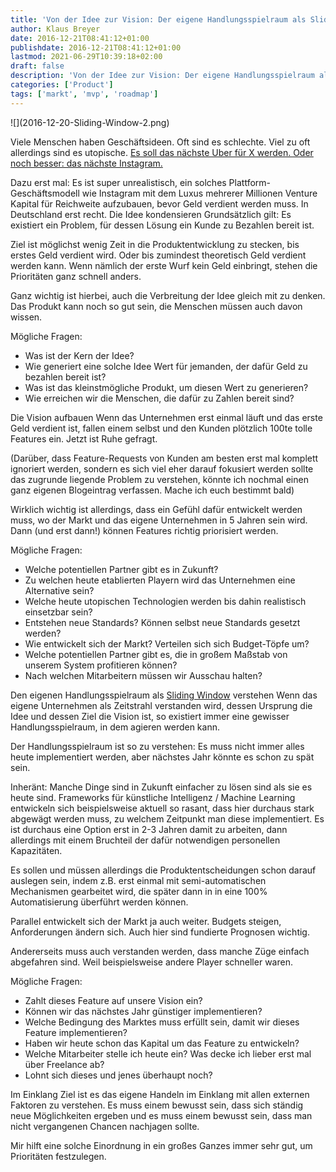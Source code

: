 ```yaml
---
title: 'Von der Idee zur Vision: Der eigene Handlungsspielraum als Sliding Window'
author: Klaus Breyer
date: 2016-12-21T08:41:12+01:00
publishdate: 2016-12-21T08:41:12+01:00
lastmod: 2021-06-29T10:39:18+02:00
draft: false
description: 'Von der Idee zur Vision: Der eigene Handlungsspielraum als Sliding Window'
categories: ['Product']
tags: ['markt', 'mvp', 'roadmap']
---
```



<!-- wp:image {"id":2038} -->![](2016-12-20-Sliding-Window-2.png)

Viele Menschen haben Geschäftsideen. Oft sind es schlechte. Viel zu oft allerdings sind es utopische. [Es soll das nächste Uber für X werden. Oder noch besser: das nächste Instagram.](https://klaus-breyer.de/blog/entrepreneurship/das-neue-x-fuer-y-ueber-startups-die-plattformen-sein-wollen/1810)

Dazu erst mal: Es ist super unrealistisch, ein solches Plattform-Geschäftsmodell wie Instagram mit dem Luxus mehrerer Millionen Venture Kapital für Reichweite aufzubauen, bevor Geld verdient werden muss. In Deutschland erst recht.
 Die Idee kondensieren
Grundsätzlich gilt: Es existiert ein Problem, für dessen Lösung ein Kunde zu Bezahlen bereit ist.

Ziel ist möglichst wenig Zeit in die Produktentwicklung zu stecken, bis erstes Geld verdient wird. Oder bis zumindest theoretisch Geld verdient werden kann. Wenn nämlich der erste Wurf kein Geld einbringt, stehen die Prioritäten ganz schnell anders.

Ganz wichtig ist hierbei, auch die Verbreitung der Idee gleich mit zu denken. Das Produkt kann noch so gut sein, die Menschen müssen auch davon wissen.

Mögliche Fragen:

- Was ist der Kern der Idee?
- Wie generiert eine solche Idee Wert für jemanden, der dafür Geld zu bezahlen bereit ist?
- Was ist das kleinstmögliche Produkt, um diesen Wert zu generieren?
- Wie erreichen wir die Menschen, die dafür zu Zahlen bereit sind?



 Die Vision aufbauen
Wenn das Unternehmen erst einmal läuft und das erste Geld verdient ist, fallen einem selbst und den Kunden plötzlich 100te tolle Features ein. Jetzt ist Ruhe gefragt.

(Darüber, dass Feature-Requests von Kunden am besten erst mal komplett ignoriert werden, sondern es sich viel eher darauf fokusiert werden sollte das zugrunde liegende Problem zu verstehen, könnte ich nochmal einen ganz eigenen Blogeintrag verfassen. Mache ich euch bestimmt bald)

Wirklich wichtig ist allerdings, dass ein Gefühl dafür entwickelt werden muss, wo der Markt und das eigene Unternehmen in 5 Jahren sein wird. Dann (und erst dann!) können Features richtig priorisiert werden.

Mögliche Fragen:

- Welche potentiellen Partner gibt es in Zukunft?
- Zu welchen heute etablierten Playern wird das Unternehmen eine Alternative sein?
- Welche heute utopischen Technologien werden bis dahin realistisch einsetzbar sein?
- Entstehen neue Standards? Können selbst neue Standards gesetzt werden?
- Wie entwickelt sich der Markt? Verteilen sich sich Budget-Töpfe um?
- Welche potentiellen Partner gibt es, die in großem Maßstab von unserem System profitieren können?
- Nach welchen Mitarbeitern müssen wir Ausschau halten?



 Den eigenen Handlungsspielraum als [Sliding Window](https://de.wikipedia.org/wiki/Sliding_Window) verstehen
Wenn das eigene Unternehmen als Zeitstrahl verstanden wird, dessen Ursprung die Idee und dessen Ziel die Vision ist, so existiert immer eine gewisser Handlungsspielraum, in dem agieren werden kann.

Der Handlungsspielraum ist so zu verstehen: Es muss nicht immer alles heute implementiert werden, aber nächstes Jahr könnte es schon zu spät sein.

Inheränt: Manche Dinge sind in Zukunft einfacher zu lösen sind als sie es heute sind. Frameworks für künstliche Intelligenz / Machine Learning entwickeln sich beispielsweise aktuell so rasant, dass hier durchaus stark abgewägt werden muss, zu welchem Zeitpunkt man diese implementiert. Es ist durchaus eine Option erst in 2-3 Jahren damit zu arbeiten, dann allerdings mit einem Bruchteil der dafür notwendigen personellen Kapazitäten.

Es sollen und müssen allerdings die Produktentscheidungen schon darauf auslegen sein, indem z.B. erst einmal mit semi-automatischen Mechanismen gearbeitet wird, die später dann in in eine 100% Automatisierung überführt werden können.

Parallel entwickelt sich der Markt ja auch weiter. Budgets steigen, Anforderungen ändern sich. Auch hier sind fundierte Prognosen wichtig.

Andererseits muss auch verstanden werden, dass manche Züge einfach abgefahren sind. Weil beispielsweise andere Player schneller waren.

Mögliche Fragen:

- Zahlt dieses Feature auf unsere Vision ein?
- Können wir das nächstes Jahr günstiger implementieren?
- Welche Bedingung des Marktes muss erfüllt sein, damit wir dieses Feature implementieren?
- Haben wir heute schon das Kapital um das Feature zu entwickeln?
- Welche Mitarbeiter stelle ich heute ein? Was decke ich lieber erst mal über Freelance ab?
- Lohnt sich dieses und jenes überhaupt noch?



 Im Einklang
Ziel ist es das eigene Handeln im Einklang mit allen externen Faktoren zu verstehen. Es muss einem bewusst sein, dass sich ständig neue Möglichkeiten ergeben und es muss einem bewusst sein, dass man nicht vergangenen Chancen nachjagen sollte.

Mir hilft eine solche Einordnung in ein großes Ganzes immer sehr gut, um Prioritäten festzulegen.

